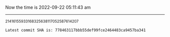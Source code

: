 Now the time is 2022-09-22 05:11:43 am

---

<small>21416155933168325638117052587614207</small>

```txt
Latest commit SHA is: 778463117bbb55def99fce2464483ca9457ba341
```
